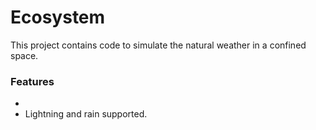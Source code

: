 # Ecosystem

This project contains code to simulate the natural weather in a confined space.
 
### Features
- 
- Lightning and rain supported.